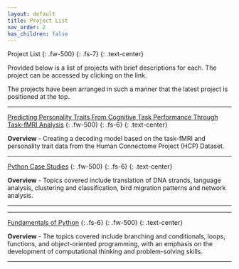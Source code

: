 ```yaml
---
layout: default
title: Project List
nav_order: 2
has_children: false
---
```


Project List
{: .fw-500}
{: .fs-7}
{: .text-center}

Provided below is a list of projects with brief descriptions for each. The project can be accessed by clicking on the link.

The projects have been arranged in such a manner that the latest project is positioned at the top.



---

[Predicting Personality Traits From Cognitive Task Performance Through Task-fMRI Analysis](https://github.com/raj-ch017/nma-project/blob/main/README.md)
{: .fw-500}
{: .fs-6}
{: .text-center}


**Overview** - Creating a decoding model based on the task-fMRI and personality trait data from the Human Connectome Project (HCP) Dataset.

---

[Python Case Studies](https://raj-ch017.github.io/python-case-studies/intro.html)
{: .fw-500}
{: .fs-6}
{: .text-center}


**Overview** - Topics covered include translation of DNA strands, language analysis, clustering and classification, bird migration patterns and network analysis.

---

---

[Fundamentals of Python](https://raj-ch017.github.io/fundamentals-of-python/intro.html)
{: .fs-6}
{: .fw-500}
{: .text-center}


**Overview** - The topics covered include branching and conditionals, loops, functions, and object-oriented programming, with an emphasis on the development of computational thinking and problem-solving skills.


---
